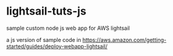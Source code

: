 # lightsail-tuts-js
sample custom node js web app for AWS lightsail

a js version of sample code in https://aws.amazon.com/getting-started/guides/deploy-webapp-lightsail/ 
